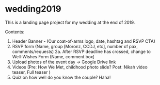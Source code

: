 # wedding2019
This is a landing page project for my wedding at the end of 2019.

Contents:
1. Header Banner - (Our coat-of-arms logo, date, hashtag and RSVP CTA)
2. RSVP form (Name, group [Moronz, CCDJ, etc], number of pax, comments/requests)
2a. After RSVP deadline has crossed, change to Well-Wishes Form (Name, comment box)
3. Upload photos of the event day -> Google Drive link
4. Videos (Pre: How We Met, childhood photo slide? Post: Nikah video teaser, Full teaser )
5. Quiz on how well do you know the couple? Haha!

